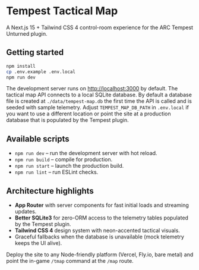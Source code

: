# Tempest Tactical Map

A Next.js 15 + Tailwind CSS 4 control-room experience for the ARC Tempest Unturned plugin.

## Getting started

```bash
npm install
cp .env.example .env.local
npm run dev
```

The development server runs on <http://localhost:3000> by default. The tactical map API connects to a local SQLite database. By
 default a database file is created at `./data/tempest-map.db` the first time the API is called and is seeded with sample
 telemetry. Adjust `TEMPEST_MAP_DB_PATH` in `.env.local` if you want to use a different location or point the site at a
 production database that is populated by the Tempest plugin.

## Available scripts

- `npm run dev` – run the development server with hot reload.
- `npm run build` – compile for production.
- `npm run start` – launch the production build.
- `npm run lint` – run ESLint checks.

## Architecture highlights

- **App Router** with server components for fast initial loads and streaming updates.
- **Better SQLite3** for zero-ORM access to the telemetry tables populated by the Tempest plugin.
- **Tailwind CSS 4** design system with neon-accented tactical visuals.
- Graceful fallbacks when the database is unavailable (mock telemetry keeps the UI alive).

Deploy the site to any Node-friendly platform (Vercel, Fly.io, bare metal) and point the in-game `/tmap` command at the `/map`
route.
